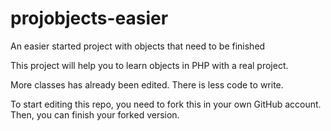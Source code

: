 # projobjects-easier
An easier started project with objects that need to be finished

This project will help you to learn objects in PHP with a real project.

More classes has already been edited. There is less code to write.

To start editing this repo, you need to fork this in your own GitHub account. Then, you can finish your forked version.
